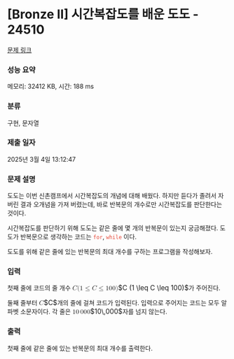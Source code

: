 # [Bronze II] 시간복잡도를 배운 도도 - 24510 

[문제 링크](https://www.acmicpc.net/problem/24510) 

### 성능 요약

메모리: 32412 KB, 시간: 188 ms

### 분류

구현, 문자열

### 제출 일자

2025년 3월 4일 13:12:47

### 문제 설명

<p>도도는 이번 신촌캠프에서 시간복잡도의 개념에 대해 배웠다. 하지만 듣다가 졸려서 자버린 결과 오개념을 가져 버렸는데, 바로 반복문의 개수로만 시간복잡도를 판단한다는 것이다. </p>

<p>시간복잡도를 판단하기 위해 도도는 같은 줄에 몇 개의 반복문이 있는지 궁금해졌다. 도도가 반복문으로 생각하는 코드는 <span style="color:#e74c3c;"><code>for</code></span>, <span style="color:#e74c3c;"><code>while</code></span> 이다. </p>

<p>도도를 위해 같은 줄에 있는 반복문의 최대 개수를 구하는 프로그램을 작성해보자.</p>

### 입력 

 <p>첫째 줄에 코드의 줄 개수 <mjx-container class="MathJax" jax="CHTML" style="font-size: 109%; position: relative;"><mjx-math class="MJX-TEX" aria-hidden="true"><mjx-mi class="mjx-i"><mjx-c class="mjx-c1D436 TEX-I"></mjx-c></mjx-mi><mjx-mo class="mjx-n"><mjx-c class="mjx-c28"></mjx-c></mjx-mo><mjx-mn class="mjx-n"><mjx-c class="mjx-c31"></mjx-c></mjx-mn><mjx-mo class="mjx-n" space="4"><mjx-c class="mjx-c2264"></mjx-c></mjx-mo><mjx-mi class="mjx-i" space="4"><mjx-c class="mjx-c1D436 TEX-I"></mjx-c></mjx-mi><mjx-mo class="mjx-n" space="4"><mjx-c class="mjx-c2264"></mjx-c></mjx-mo><mjx-mn class="mjx-n" space="4"><mjx-c class="mjx-c31"></mjx-c><mjx-c class="mjx-c30"></mjx-c><mjx-c class="mjx-c30"></mjx-c></mjx-mn><mjx-mo class="mjx-n"><mjx-c class="mjx-c29"></mjx-c></mjx-mo></mjx-math><mjx-assistive-mml unselectable="on" display="inline"><math xmlns="http://www.w3.org/1998/Math/MathML"><mi>C</mi><mo stretchy="false">(</mo><mn>1</mn><mo>≤</mo><mi>C</mi><mo>≤</mo><mn>100</mn><mo stretchy="false">)</mo></math></mjx-assistive-mml><span aria-hidden="true" class="no-mathjax mjx-copytext">$C (1 \leq C \leq 100)$</span></mjx-container>가 주어진다.</p>

<p>둘째 줄부터 <mjx-container class="MathJax" jax="CHTML" style="font-size: 109%; position: relative;"><mjx-math class="MJX-TEX" aria-hidden="true"><mjx-mi class="mjx-i"><mjx-c class="mjx-c1D436 TEX-I"></mjx-c></mjx-mi></mjx-math><mjx-assistive-mml unselectable="on" display="inline"><math xmlns="http://www.w3.org/1998/Math/MathML"><mi>C</mi></math></mjx-assistive-mml><span aria-hidden="true" class="no-mathjax mjx-copytext">$C$</span></mjx-container>개의 줄에 걸쳐 코드가 입력된다. 입력으로 주어지는 코드는 모두 알파벳 소문자이다. 각 줄은 <mjx-container class="MathJax" jax="CHTML" style="font-size: 109%; position: relative;"><mjx-math class="MJX-TEX" aria-hidden="true"><mjx-mn class="mjx-n"><mjx-c class="mjx-c31"></mjx-c><mjx-c class="mjx-c30"></mjx-c></mjx-mn><mjx-mstyle><mjx-mspace style="width: 0.167em;"></mjx-mspace></mjx-mstyle><mjx-mn class="mjx-n"><mjx-c class="mjx-c30"></mjx-c><mjx-c class="mjx-c30"></mjx-c><mjx-c class="mjx-c30"></mjx-c></mjx-mn></mjx-math><mjx-assistive-mml unselectable="on" display="inline"><math xmlns="http://www.w3.org/1998/Math/MathML"><mn>10</mn><mstyle scriptlevel="0"><mspace width="0.167em"></mspace></mstyle><mn>000</mn></math></mjx-assistive-mml><span aria-hidden="true" class="no-mathjax mjx-copytext">$10\,000$</span></mjx-container>자를 넘지 않는다.</p>

### 출력 

 <p>첫째 줄에 같은 줄에 있는 반복문의 최대 개수를 출력한다.</p>

